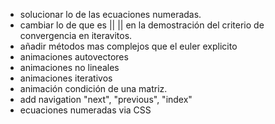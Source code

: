 - solucionar lo de las ecuaciones numeradas.
- cambiar lo de que es || || en la demostración del criterio de convergencia en iteravitos.
- añadir métodos mas complejos que el euler explicito
- animaciones autovectores
- animaciones no lineales
- animaciones iterativos
- animación condición de una matriz.
- add navigation "next", "previous", "index"
- ecuaciones numeradas via CSS
